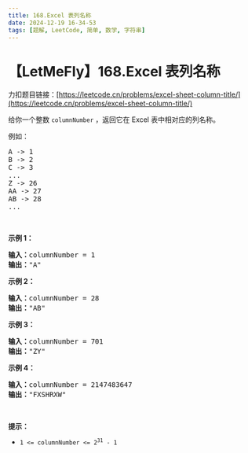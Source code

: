 ```yaml
---
title: 168.Excel 表列名称
date: 2024-12-19 16-34-53
tags: [题解, LeetCode, 简单, 数学, 字符串]
---
```


# 【LetMeFly】168.Excel 表列名称

力扣题目链接：[https://leetcode.cn/problems/excel-sheet-column-title/](https://leetcode.cn/problems/excel-sheet-column-title/)

<p>给你一个整数 <code>columnNumber</code> ，返回它在 Excel 表中相对应的列名称。</p>

<p>例如：</p>

<pre>
A -> 1
B -> 2
C -> 3
...
Z -> 26
AA -> 27
AB -> 28 
...
</pre>

<p> </p>

<p><strong>示例 1：</strong></p>

<pre>
<strong>输入：</strong>columnNumber = 1
<strong>输出：</strong>"A"
</pre>

<p><strong>示例 2：</strong></p>

<pre>
<strong>输入：</strong>columnNumber = 28
<strong>输出：</strong>"AB"
</pre>

<p><strong>示例 3：</strong></p>

<pre>
<strong>输入：</strong>columnNumber = 701
<strong>输出：</strong>"ZY"
</pre>

<p><strong>示例 4：</strong></p>

<pre>
<strong>输入：</strong>columnNumber = 2147483647
<strong>输出：</strong>"FXSHRXW"
</pre>

<p> </p>

<p><strong>提示：</strong></p>

<ul>
	<li><code>1 <= columnNumber <= 2<sup>31</sup> - 1</code></li>
</ul>


    